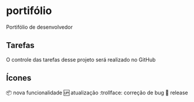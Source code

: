 # portifólio
Portifólio de desenvolvedor

## Tarefas

O controle das tarefas desse projeto será realizado no GitHub

## Ícones

:package: nova funcionalidade
:up: atualização
:trollface: correção de bug
:checkered_flag: release
